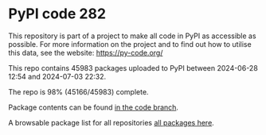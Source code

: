 # PyPI code 282

This repository is part of a project to make all code in PyPI as accessible as possible. For more information 
on the project and to find out how to utilise this data, see the website: https://py-code.org/

This repo contains 45983 packages uploaded to PyPI between 
2024-06-28 12:54 and 2024-07-03 22:32.

The repo is 98% (45166/45983) complete.

Package contents can be found [in the code branch](https://github.com/pypi-data/pypi-mirror-282/tree/code/packages).

A browsable package list for all repositories [all packages here](https://py-code.org/repositories/pypi-mirror-282).


